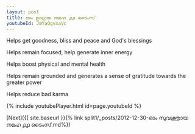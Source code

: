 ```yaml
---
layout: post
title: ഓം ഉദഗ്രയ നമഹ ൧൧ ടൈംസ്
youtubeId: JmYaQgvxaVc
---
```

 
 
Helps get goodness, bliss and peace and God's blessings
 
Helps remain focused, help generate inner energy 
 
Helps boost physical and mental health 
 
Helps remain grounded and generates a sense of gratitude towards the greater power 
 
Helps reduce bad karma
 
 
 
 


{% include youtubePlayer.html id=page.youtubeId %}
 
[Next]({{ site.baseurl }}{% link  split1/_posts/2012-12-30-ഓം സുവക്ത്രായ നമഹ ൧൧ ടൈംസ്.md%})
 
